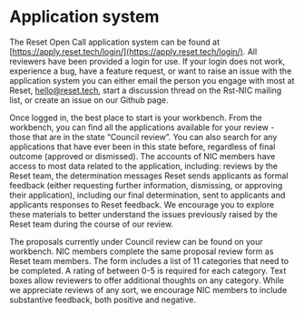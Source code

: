# Application system

The Reset Open Call application system can be found at [https://apply.reset.tech/login/](https://apply.reset.tech/login/). All reviewers have been provided a login for use. If your login does not work, experience a bug, have a feature request, or want to raise an issue with the application system you can either email the person you engage with most at Reset, [hello@reset.tech](mailto://hello@reset.tech), start a discussion thread on the Rst-NIC mailing list, or create an issue on our ​Github page​.

Once logged in, the best place to start is your workbench. From the workbench, you can find all the applications available for your review - those that are in the state “Council review”. You can also search for any applications that have ever been in this state before, regardless of final outcome \(approved or dismissed\). The accounts of NIC members have access to most data related to the application, including: reviews by the Reset team, the determination messages Reset sends applicants as formal feedback \(either requesting further information, dismissing, or approving their application\), including our final determination, sent to applicants and applicants responses to Reset feedback. We encourage you to explore these materials to better understand the issues previously raised by the Reset team during the course of our review.

The proposals currently under Council review can be found on your workbench. NIC members complete the same proposal review form as Reset team members. The form includes a list of 11 categories that need to be completed. A rating of between 0-5 is required for each category. Text boxes allow reviewers to offer additional thoughts on any category. While we appreciate reviews of any sort, we encourage NIC members to include substantive feedback, both positive and negative.

